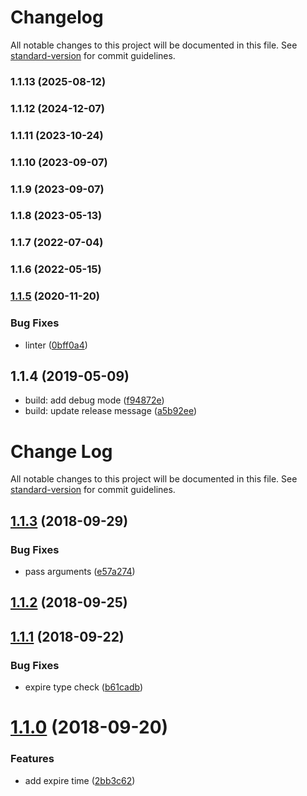 # Changelog

All notable changes to this project will be documented in this file. See [standard-version](https://github.com/conventional-changelog/standard-version) for commit guidelines.

### 1.1.13 (2025-08-12)

### 1.1.12 (2024-12-07)

### 1.1.11 (2023-10-24)

### 1.1.10 (2023-09-07)

### 1.1.9 (2023-09-07)

### 1.1.8 (2023-05-13)

### 1.1.7 (2022-07-04)

### 1.1.6 (2022-05-15)

### [1.1.5](https://github.com/microlinkhq/memoize-token/compare/v1.1.3...v1.1.5) (2020-11-20)


### Bug Fixes

* linter ([0bff0a4](https://github.com/microlinkhq/memoize-token/commit/0bff0a437d4a25d182747e221f5be84adacb52b3))

<a name="1.1.4"></a>
## 1.1.4 (2019-05-09)

* build: add debug mode ([f94872e](https://github.com/microlinkhq/memoize-token/commit/f94872e))
* build: update release message ([a5b92ee](https://github.com/microlinkhq/memoize-token/commit/a5b92ee))



# Change Log

All notable changes to this project will be documented in this file. See [standard-version](https://github.com/conventional-changelog/standard-version) for commit guidelines.

<a name="1.1.3"></a>
## [1.1.3](https://github.com/microlinkhq/memoize-token/compare/v1.1.2...v1.1.3) (2018-09-29)


### Bug Fixes

* pass arguments ([e57a274](https://github.com/microlinkhq/memoize-token/commit/e57a274))



<a name="1.1.2"></a>
## [1.1.2](https://github.com/microlinkhq/memoize-token/compare/v1.1.1...v1.1.2) (2018-09-25)



<a name="1.1.1"></a>
## [1.1.1](https://github.com/microlinkhq/memoize-token/compare/v1.1.0...v1.1.1) (2018-09-22)


### Bug Fixes

* expire type check ([b61cadb](https://github.com/microlinkhq/memoize-token/commit/b61cadb))



<a name="1.1.0"></a>
# [1.1.0](https://github.com/microlinkhq/memoize-token/compare/2bb3c62...v1.1.0) (2018-09-20)


### Features

* add expire time ([2bb3c62](https://github.com/microlinkhq/memoize-token/commit/2bb3c62))
